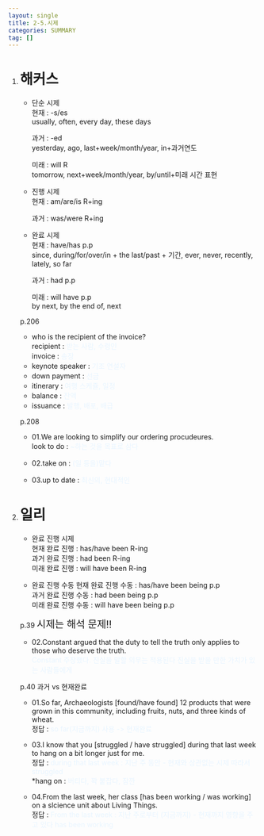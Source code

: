 ```yaml
---
layout: single
title: 2-5.시제
categories: SUMMARY
tag: []
---
```


1. # 해커스
   - 단순 시제   
      현재 : -s/es   
      usually, often, every day, these days   

      과거 : -ed   
      yesterday, ago, last+week/month/year, in+과거연도   

      미래 : will R   
      tomorrow, next+week/month/year, by/until+미래 시간 표현   
   
   - 진행 시제   
      현재 : am/are/is R+ing   

      과거 : was/were R+ing   
   
   - 완료 시제   
      현재 : have/has p.p   
      since, during/for/over/in + the last/past + 기간, ever, never, recently, lately, so far   

      과거 : had p.p   

      미래 : will have p.p   
      by next, by the end of, next

   p.206   
   - who is the recipient of the invoice?   
   recipient : <span style="color:#E8F5FF">받는 사람, 수령인</span>   
   invoice : <span style="color:#E8F5FF">송장</span>   
   - keynote speaker : <span style="color:#E8F5FF">기조 연설자</span>   
   - down payment : <span style="color:#E8F5FF">선금</span>   
   - itinerary : <span style="color:#E8F5FF">여행 스케쥴, 일정</span>   
   - balance : <span style="color:#E8F5FF">잔액</span>   
   - issuance : <span style="color:#E8F5FF">발행, 배포, 배급</span>

   p.208   
   - 01.We are looking to simplify our ordering procudeures.   
   look to do : <span style="color:#E8F5FF">~하는 것을 목표로 삼다</span>   

   - 02.take on : <span style="color:#E8F5FF">(일 등을)맡다</span>   

   - 03.up to date : <span style="color:#E8F5FF">최신의, 현대적인</span>   

1. # 일리
   - 완료 진행 시제   
      현재 완료 진행 : has/have been R-ing   
      과거 완료 진행 : had been R-ing   
      미래 완료 진행 : will have been R-ing   

   - 완료 진행 수동
      현재 완료 진행 수동 : has/have been being p.p   
      과거 완료 진행 수동 : had been being p.p   
      미래 완료 진행 수동 : will have been being p.p   

   p.39 <span style="color:red:font-weight:600;font-size:20px">시제는 해석 문제!!</span>   
   - 02.Constant argued that the duty to tell the truth only applies to those who deserve the truth.   
   <span style="color:#E8F5FF">Constant 주장했다. 진실을 말할 의무는 적용된다 진실을 받을 만한 가치가 있는 사람들에게</span>   

   p.40 과거 vs 현재완료   
   - 01.So far, Archaeologists [found/have found] 12 products that were grown in this community, including fruits, nuts, and three kinds of wheat.   
   정답 : <span style="color:#E8F5FF">so far(지금까지) 사용 -> 현재완료 </span>   

   - 03.I know that you [struggled / have struggled] during that last week to hang on a bit longer just for me.   
   정답 : <span style="color:#E8F5FF">during that last week : 지난 주 동안 - 현재와 상관없는 시제 따라서 struggled</span>   
   *hang on : <span style="color:#E8F5FF">버티다, 꽉 붙잡다, 잠깐</span>   

   - 04.From the last week, her class [has been working / was working] on a slcience unit about Living Things.   
   정답 : <span style="color:#E8F5FF">From the last week : 지난 주로부터 (지금까지) - 현재까지 영향을 주고 있다 has been working</span>









